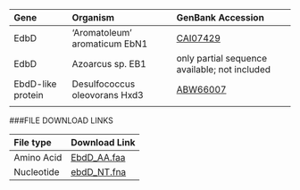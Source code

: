  Gene | Organism | GenBank Accession |
 :--- | :--- | :--- |
| EdbD | ‘Aromatoleum’ aromaticum EbN1 | [CAI07429](http://www.ncbi.nlm.nih.gov/protein/CAI07429)|
| EdbD | Azoarcus sp. EB1 | only partial sequence available; not included|
| EbdD-like protein | Desulfococcus oleovorans Hxd3 | [ABW66007](http://www.ncbi.nlm.nih.gov/protein/ABW66007)|
|  | | []()|

###FILE DOWNLOAD LINKS

 File type | Download Link |
 :--- | :---------- | 
| Amino Acid | [EbdD_AA.faa](amino_acid/EbdD_AA.faa) |
| Nucleotide | [ebdD_NT.fna](nucleotide/ebdD_NT.fna) |
